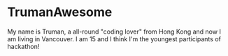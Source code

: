  
  # TrumanAwesome
  
My name is Truman, a all-round "coding lover" from Hong Kong and now I am living in Vancouver.
I am 15 and I think I'm the youngest participants of hackathon!

